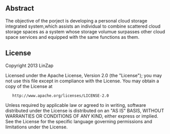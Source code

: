 ## Abstract
   The objective of the porject is developing a personal cloud storage integrated system,which assists an individual to combine scattered cloud storage spaces as a system whose storage volumue surpasses other cloud space services and equipped with the same functions as them.

## License

   Copyright 2013 LinZap

   Licensed under the Apache License, Version 2.0 (the "License");
   you may not use this file except in compliance with the License.
   You may obtain a copy of the License at

       http://www.apache.org/licenses/LICENSE-2.0

   Unless required by applicable law or agreed to in writing, software
   distributed under the License is distributed on an "AS IS" BASIS,
   WITHOUT WARRANTIES OR CONDITIONS OF ANY KIND, either express or implied.
   See the License for the specific language governing permissions and
   limitations under the License.
   
   
